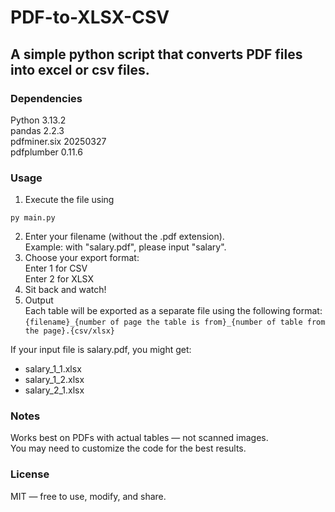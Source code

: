 # PDF-to-XLSX-CSV
## A simple python script that converts PDF files into excel or csv files.

### Dependencies
Python 3.13.2  
pandas 2.2.3  
pdfminer.six 20250327  
pdfplumber 0.11.6  

### Usage
1. Execute the file using  
```
py main.py
```
2. Enter your filename (without the .pdf extension).  
Example: with "salary.pdf", please input "salary".  
3. Choose your export format:  
  Enter 1 for CSV  
  Enter 2 for XLSX  
4. Sit back and watch!  
5. Output  
Each table will be exported as a separate file using the following format:  
```{filename}_{number of page the table is from}_{number of table from the page}.{csv/xlsx}```

If your input file is salary.pdf, you might get:
- salary_1_1.xlsx  
- salary_1_2.xlsx  
- salary_2_1.xlsx   

### Notes  
  Works best on PDFs with actual tables — not scanned images.  
  You may need to customize the code for the best results.  

### License
MIT — free to use, modify, and share.
